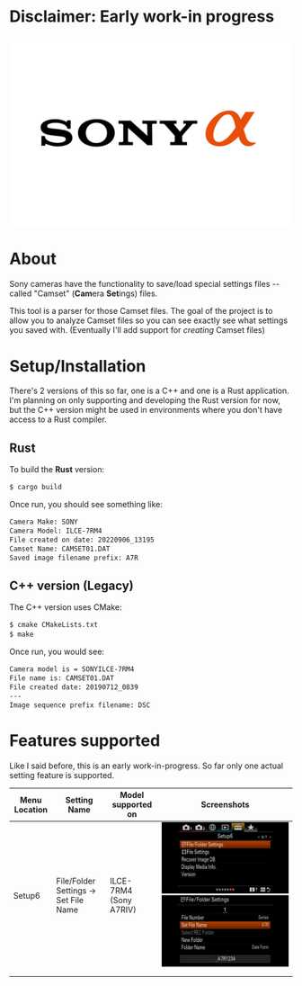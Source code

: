 # Disclaimer: Early work-in progress

![sony alpha logo](./docs/Sony-Alpha-Logo.png)

# About

Sony cameras have the functionality to save/load special settings files --  called "Camset" (**Cam**era **Set**ings) files.

This tool is a parser for those Camset files. The goal of the project is to allow you to analyze Camset files so you can see exactly see what settings you saved with. (Eventually I'll add support for _creating_ Camset files)

# Setup/Installation

There's 2 versions of this so far, one is a C++ and one is a Rust application. I'm planning on only supporting and developing the Rust version for now, but the C++ version might be used in environments where you don't have access to a Rust compiler.

## Rust

To build the **Rust** version:

```bash
$ cargo build
```

Once run, you should see something like:

```
Camera Make: SONY
Camera Model: ILCE-7RM4
File created on date: 20220906_13195
Camset Name: CAMSET01.DAT
Saved image filename prefix: A7R
```

## C++ version (Legacy)

The C++ version uses CMake:

```bash
$ cmake CMakeLists.txt
$ make
```

Once run, you would see:

```
Camera model is = SONYILCE-7RM4
File name is: CAMSET01.DAT
File created date: 20190712_0839
---
Image sequence prefix filename: DSC
```

# Features supported

Like I said before, this is an early work-in-progress. So far only one actual setting feature is supported.

| Menu Location | Setting Name                          | Model supported on     | Screenshots                                                                                                                                           |
|---------------|---------------------------------------|------------------------|-------------------------------------------------------------------------------------------------------------------------------------------------------|
| Setup6        | File/Folder Settings -> Set File Name | ILCE-7RM4 (Sony A7RIV) | ![ screenshot-setup-6 ]( ./docs/screenshots/setup-6_ILCE7RM4.png )  ![ File/Folder Settings ]( ./docs/screenshots/file-folder-settings_ILCE7RM4.png ) |
|               |                                       |                        |                                                                                                                                                       |
|               |                                       |                        |                                                                                                                                                       |
